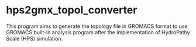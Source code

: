 # hps2gmx_topol_converter
This program aims to generate the topology file in GROMACS format to use GROMACS built-in analysis program after the implementation of HydroPathy Scale (HPS) simulation. 
